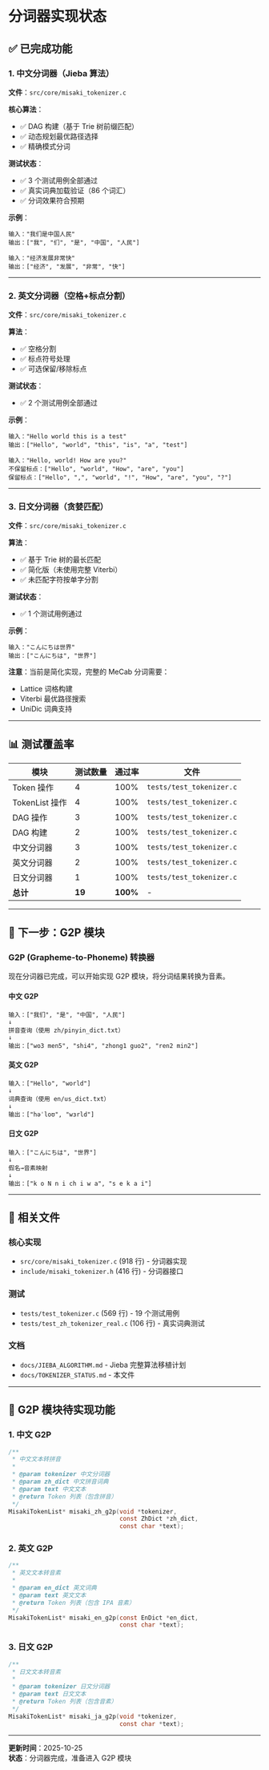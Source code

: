 # 分词器实现状态

## ✅ 已完成功能

### 1. 中文分词器（Jieba 算法）

**文件**：`src/core/misaki_tokenizer.c`

**核心算法**：
- ✅ DAG 构建（基于 Trie 树前缀匹配）
- ✅ 动态规划最优路径选择
- ✅ 精确模式分词

**测试状态**：
- ✅ 3 个测试用例全部通过
- ✅ 真实词典加载验证（86 个词汇）
- ✅ 分词效果符合预期

**示例**：
```
输入："我们是中国人民"
输出：["我", "们", "是", "中国", "人民"]

输入："经济发展非常快"
输出：["经济", "发展", "非常", "快"]
```

---

### 2. 英文分词器（空格+标点分割）

**文件**：`src/core/misaki_tokenizer.c`

**算法**：
- ✅ 空格分割
- ✅ 标点符号处理
- ✅ 可选保留/移除标点

**测试状态**：
- ✅ 2 个测试用例全部通过

**示例**：
```
输入："Hello world this is a test"
输出：["Hello", "world", "this", "is", "a", "test"]

输入："Hello, world! How are you?"
不保留标点：["Hello", "world", "How", "are", "you"]
保留标点：["Hello", ",", "world", "!", "How", "are", "you", "?"]
```

---

### 3. 日文分词器（贪婪匹配）

**文件**：`src/core/misaki_tokenizer.c`

**算法**：
- ✅ 基于 Trie 树的最长匹配
- ✅ 简化版（未使用完整 Viterbi）
- ✅ 未匹配字符按单字分割

**测试状态**：
- ✅ 1 个测试用例通过

**示例**：
```
输入："こんにちは世界"
输出：["こんにちは", "世界"]
```

**注意**：当前是简化实现，完整的 MeCab 分词需要：
- Lattice 词格构建
- Viterbi 最优路径搜索
- UniDic 词典支持

---

## 📊 测试覆盖率

| 模块 | 测试数量 | 通过率 | 文件 |
|------|---------|--------|------|
| Token 操作 | 4 | 100% | `tests/test_tokenizer.c` |
| TokenList 操作 | 4 | 100% | `tests/test_tokenizer.c` |
| DAG 操作 | 3 | 100% | `tests/test_tokenizer.c` |
| DAG 构建 | 2 | 100% | `tests/test_tokenizer.c` |
| 中文分词器 | 3 | 100% | `tests/test_tokenizer.c` |
| 英文分词器 | 2 | 100% | `tests/test_tokenizer.c` |
| 日文分词器 | 1 | 100% | `tests/test_tokenizer.c` |
| **总计** | **19** | **100%** | - |

---

## 🚀 下一步：G2P 模块

### G2P (Grapheme-to-Phoneme) 转换器

现在分词器已完成，可以开始实现 G2P 模块，将分词结果转换为音素。

#### 中文 G2P
```
输入：["我们", "是", "中国", "人民"]
↓
拼音查询（使用 zh/pinyin_dict.txt）
↓
输出：["wo3 men5", "shi4", "zhong1 guo2", "ren2 min2"]
```

#### 英文 G2P
```
输入：["Hello", "world"]
↓
词典查询（使用 en/us_dict.txt）
↓
输出：["həˈloʊ", "wɜrld"]
```

#### 日文 G2P
```
输入：["こんにちは", "世界"]
↓
假名→音素映射
↓
输出：["k o N n i ch i w a", "s e k a i"]
```

---

## 📁 相关文件

### 核心实现
- `src/core/misaki_tokenizer.c` (918 行) - 分词器实现
- `include/misaki_tokenizer.h` (416 行) - 分词器接口

### 测试
- `tests/test_tokenizer.c` (569 行) - 19 个测试用例
- `tests/test_zh_tokenizer_real.c` (106 行) - 真实词典测试

### 文档
- `docs/JIEBA_ALGORITHM.md` - Jieba 完整算法移植计划
- `docs/TOKENIZER_STATUS.md` - 本文件

---

## 🎯 G2P 模块待实现功能

### 1. 中文 G2P
```c
/**
 * 中文文本转拼音
 * 
 * @param tokenizer 中文分词器
 * @param zh_dict 中文拼音词典
 * @param text 中文文本
 * @return Token 列表（包含拼音）
 */
MisakiTokenList* misaki_zh_g2p(void *tokenizer,
                               const ZhDict *zh_dict,
                               const char *text);
```

### 2. 英文 G2P
```c
/**
 * 英文文本转音素
 * 
 * @param en_dict 英文词典
 * @param text 英文文本
 * @return Token 列表（包含 IPA 音素）
 */
MisakiTokenList* misaki_en_g2p(const EnDict *en_dict,
                               const char *text);
```

### 3. 日文 G2P
```c
/**
 * 日文文本转音素
 * 
 * @param tokenizer 日文分词器
 * @param text 日文文本
 * @return Token 列表（包含音素）
 */
MisakiTokenList* misaki_ja_g2p(void *tokenizer,
                               const char *text);
```

---

**更新时间**：2025-10-25  
**状态**：分词器完成，准备进入 G2P 模块
